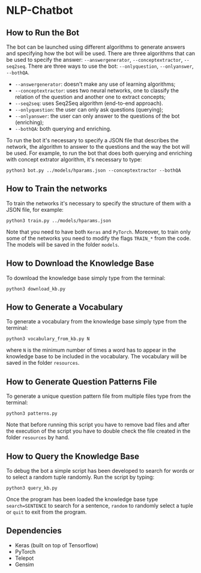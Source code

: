 # NLP-Chatbot

## How to Run the Bot
The bot can be launched using different algorithms to generate answers and specifying
how the bot will be used. There are three algorithms that can be used
to specify the answer: `--answergenerator`, `--conceptextractor`, `--seq2seq`. There are
three ways to use the bot: `--onlyquestion`, `--onlyanswer`, `--bothQA`.
* `--answergenerator`: doesn't make any use of learning algorithms;
* `--conceptextractor`: uses two neural networks, one to classify the relation of the
question and another one to extract concepts;
* `--seq2seq`: uses Seq2Seq algorithm (end-to-end approach).
* `--onlyquestion`: the user can only ask questions (querying);
* `--onlyanswer`: the user can only answer to the questions of the bot (enriching);
* `--bothQA`: both querying and enriching.

To run the bot it's necessary to specify a JSON file that describes the network, the
algorithm to answer to the questions and the way the bot will be used. For example,
to run the bot that does both querying and enriching with concept extrator algorithm,
it's necessary to type:
~~~~
python3 bot.py ../models/hparams.json --conceptextractor --bothQA
~~~~

## How to Train the networks
To train the networks it's necessary to specify the structure of them with a JSON
file, for example:
~~~~
python3 train.py ../models/hparams.json
~~~~
Note that you need to have both `Keras` and `PyTorch`. Moreover, to train only
some of the networks you need to modify the flags `TRAIN_*` from the code.
The models will be saved in the folder `models`.

## How to Download the Knowledge Base
To download the knowledge base simply type from the terminal:
~~~~
python3 download_kb.py
~~~~

## How to Generate a Vocabulary
To generate a vocabulary from the knowledge base simply type from the terminal:
~~~~
python3 vocabulary_from_kb.py N
~~~~
where `N` is the minimum number of times a word has to appear in the knowledge
base to be included in the vocabulary. The vocabulary will be saved in the
folder `resources`.

## How to Generate Question Patterns File
To generate a unique question pattern file from multiple files type from the terminal:
~~~~
python3 patterns.py
~~~~
Note that before running this script you have to remove bad files and after the
execution of the script you have to double check the file created in the
folder `resources` by hand.

## How to Query the Knowledge Base
To debug the bot a simple script has been developed to search for words or to
select a random tuple randomly. Run the script by typing:
~~~~
python3 query_kb.py
~~~~

Once the program has been loaded the knowledge base type `search=SENTENCE` to
search for a sentence, `random` to randomly select a tuple or `quit` to exit
from the program.

## Dependencies
* Keras (built on top of Tensorflow)
* PyTorch
* Telepot
* Gensim
